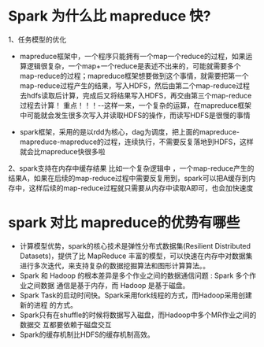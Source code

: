 # Spark 为什么比 mapreduce 快?  
1、任务模型的优化
   * mapreduce框架中，一个程序只能拥有一个map一个reduce的过程，如果运算逻辑很复杂，一个map+一个reduce是表述不出来的，可能就需要多个map-reduce的过程；mapreduce框架想要做到这个事情，就需要把第一个map-reduce过程产生的结果，写入HDFS，然后由第二个map-reduce过程去hdfs读取后计算，完成后又将结果写入HDFS，再交由第三个map-reduce过程去计算！ 重点！！！--这样一来，一个复杂的运算，在mapreduce框架中可能就会发生很多次写入并读取HDFS的操作，而读写HDFS是很慢的事情

   * spark框架，采用的是以rdd为核心，dag为调度，把上面的mapreduce-mapreduce-mapreduce的过程，连续执行，不需要反复落地到HDFS，这样就会比mapreduce快很多啦

2、spark支持在内存中缓存结果
   比如一个复杂逻辑中 ，一个map-reduce产生的结果A，如果在后续的map-reduce过程中需要反复用到，spark可以把A缓存到内存中，这样后续的map-reduce过程就只需要从内存中读取A即可，也会加快速度


# spark 对比 mapreduce的优势有哪些
* 计算模型优势，spark的核心技术是弹性分布式数据集(Resilient Distributed Datasets)，提供了比 MapReduce 丰富的模型，可以快速在内存中对数据集 进行多次迭代，来支持复杂的数据挖掘算法和图形计算算法。。
* Spark 和 Hadoop 的根本差异是多个作业之间的数据通信问题 : Spark 多个作业之间数据 通信是基于内存，而 Hadoop 是基于磁盘。
* Spark Task的启动时间快。Spark采用fork线程的方式，而Hadoop采用创建新的进程 的方式。
* Spark只有在shuffle的时候将数据写入磁盘，而Hadoop中多个MR作业之间的数据交 互都要依赖于磁盘交互
* Spark的缓存机制比HDFS的缓存机制高效。 
